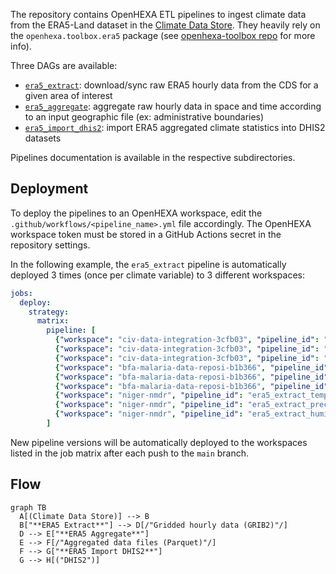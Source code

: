 The repository contains OpenHEXA ETL pipelines to ingest climate data from the ERA5-Land dataset in
the [Climate Data
Store](https://cds.climate.copernicus.eu/datasets/reanalysis-era5-land?tab=overview). They heavily
rely on the `openhexa.toolbox.era5` package (see [openhexa-toolbox
repo](https://github.com/BLSQ/openhexa-toolbox/tree/main/openhexa/toolbox/era5) for more info).

Three DAGs are available:

* [`era5_extract`](era5_extract/README.md): download/sync raw ERA5 hourly data from the CDS for a given area of interest
* [`era5_aggregate`](era5_aggregate/README.md): aggregate raw hourly data in space and time according to an input geographic
  file (ex: administrative boundaries)
* [`era5_import_dhis2`](era5_import_dhis2/README.md): import ERA5 aggregated climate statistics into DHIS2 datasets

Pipelines documentation is available in the respective subdirectories.

## Deployment

To deploy the pipelines to an OpenHEXA workspace, edit the `.github/workflows/<pipeline_name>.yml` file accordingly. The OpenHEXA workspace token must be stored in a GitHub Actions secret in the repository settings.

In the following example, the `era5_extract` pipeline is automatically deployed 3 times (once per climate variable) to 3 different workspaces:

```yaml
jobs:
  deploy:
    strategy:
      matrix:
        pipeline: [
          {"workspace": "civ-data-integration-3cfb03", "pipeline_id": "era5_extract_temperature", "token": OH_TOKEN_CIV},
          {"workspace": "civ-data-integration-3cfb03", "pipeline_id": "era5_extract_precipitation", "token": OH_TOKEN_CIV},
          {"workspace": "civ-data-integration-3cfb03", "pipeline_id": "era5_extract_humidity", "token": OH_TOKEN_CIV},
          {"workspace": "bfa-malaria-data-reposi-b1b366", "pipeline_id": "era5_extract_temperature", "token": OH_TOKEN_BFA},
          {"workspace": "bfa-malaria-data-reposi-b1b366", "pipeline_id": "era5_extract_precipitation", "token": OH_TOKEN_BFA},
          {"workspace": "bfa-malaria-data-reposi-b1b366", "pipeline_id": "era5_extract_humidity", "token": OH_TOKEN_BFA},
          {"workspace": "niger-nmdr", "pipeline_id": "era5_extract_temperature", "token": OH_TOKEN_NER},
          {"workspace": "niger-nmdr", "pipeline_id": "era5_extract_precipitation", "token": OH_TOKEN_NER},
          {"workspace": "niger-nmdr", "pipeline_id": "era5_extract_humidity", "token": OH_TOKEN_NER}
        ]
```

New pipeline versions will be automatically deployed to the workspaces listed in the job matrix after each push to the `main` branch.

## Flow

```mermaid
graph TB
  A[(Climate Data Store)] --> B
  B["**ERA5 Extract**"] --> D[/"Gridded hourly data (GRIB2)"/]
  D --> E["**ERA5 Aggregate**"]
  E --> F[/"Aggregated data files (Parquet)"/]
  F --> G["**ERA5 Import DHIS2**"]
  G --> H[("DHIS2")]
```
